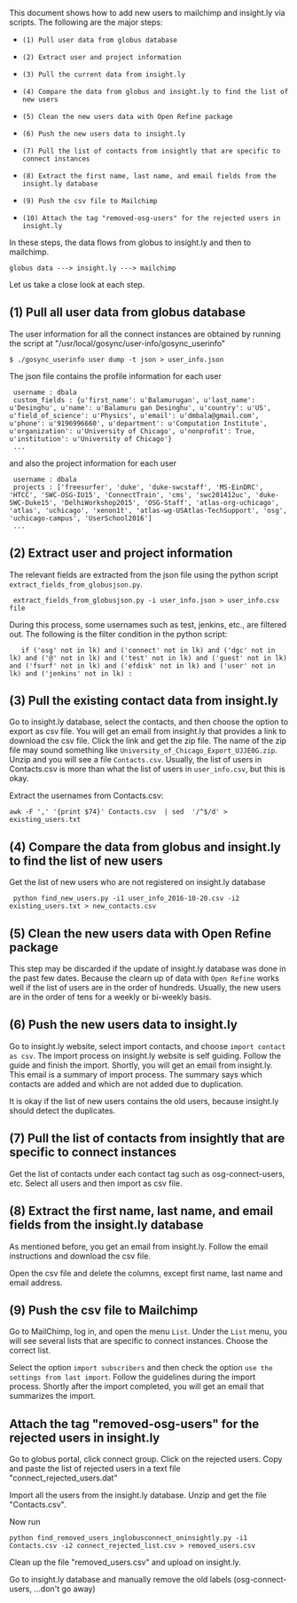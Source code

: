 
This document shows how to add new users to mailchimp and insight.ly via scripts. The following are the major steps:

*     (1) Pull user data from globus database
*     (2) Extract user and project information
*     (3) Pull the current data from insight.ly
*     (4) Compare the data from globus and insight.ly to find the list of new users
*     (5) Clean the new users data with Open Refine package
*     (6) Push the new users data to insight.ly
*     (7) Pull the list of contacts from insightly that are specific to connect instances 
*     (8) Extract the first name, last name, and email fields from the insight.ly database
*     (9) Push the csv file to Mailchimp
*     (10) Attach the tag "removed-osg-users" for the rejected users in insight.ly 


In these steps, the data flows from globus to insight.ly and then to mailchimp. 

    globus data ---> insight.ly ---> mailchimp

Let us take a close look at each step. 

## (1) Pull all user data from globus database


The user information for all the connect instances are obtained by running the script at "/usr/local/gosync/user-info/gosync_userinfo"

    $ ./gosync_userinfo user dump -t json > user_info.json

The json file contains the profile information for each user 

     username : dbala
     custom_fields : {u'first_name': u'Balamurugan', u'last_name': u'Desinghu', u'name': u'Balamuru gan Desinghu', u'country': u'US', u'field_of_science': u'Physics', u'email': u'dmbala@gmail.com', u'phone': u'9196996660', u'department': u'Computation Institute', u'organization': u'University of Chicago', u'nonprofit': True, u'institution': u'University of Chicago'}
     ...

and also the project information for each user

     username : dbala
     projects : ['freesurfer', 'duke', 'duke-swcstaff', 'MS-EinDRC', 'HTCC', 'SWC-OSG-IU15', 'ConnectTrain', 'cms', 'swc201412uc', 'duke-SWC-Duke15', 'DelhiWorkshop2015', 'OSG-Staff', 'atlas-org-uchicago', 'atlas', 'uchicago', 'xenon1t', 'atlas-wg-USAtlas-TechSupport', 'osg', 'uchicago-campus', 'UserSchool2016']
     ...
    

## (2)  Extract user and project information

The relevant fields are extracted from the json file using the python script `extract_fields_from_globusjson.py`.

     extract_fields_from_globusjson.py -i user_info.json > user_info.csv file

During this process, some usernames such as test, jenkins, etc., are filtered out. The following is the filter condition in the python script:

       if ('osg' not in lk) and ('connect' not in lk) and ('dgc' not in lk) and ('@' not in lk) and ('test' not in lk) and ('guest' not in lk) and ('fsurf' not in lk) and ('efdisk' not in lk) and ('user' not in lk) and ('jenkins' not in lk) :


## (3) Pull the existing contact data from insight.ly

Go to insight.ly database, select the contacts, and then choose the option to export as csv file. You will get an email from insight.ly that provides a link to download the csv file. Click the link and get the zip file. The name of the zip file may sound something like `University_of_Chicago_Export_UJJE0G.zip`. Unzip and you will see a file `Contacts.csv`. Usually, the list of users in Contacts.csv is more than what the list of users in `user_info.csv`, but this is okay. 

Extract the usernames from Contacts.csv:

    awk -F ',' '{print $74}' Contacts.csv  | sed  '/^$/d' > existing_users.txt


## (4) Compare the data from globus and insight.ly to find the list of new users

Get the list of new users who are not registered on insight.ly database

     python find_new_users.py -i1 user_info_2016-10-20.csv -i2 existing_users.txt > new_contacts.csv


## (5)  Clean the new users data with Open Refine package

This step may be discarded if the update of insight.ly database was done in the past few dates. Because the clearn up of data with  `Open Refine` works well if the list of users are in the order of hundreds.  Usually, the new users are in the order of tens for a weekly or bi-weekly basis. 

## (6) Push the new users data to insight.ly

Go to insight.ly website, select import contacts, and choose `import contact as csv`. The import process on insight.ly website is self guiding. Follow the guide and finish the import. Shortly, you will 
get an email from insight.ly. This email is a summary of import process. The summary says which contacts are added and which are not added due to duplication. 

It is okay if the list of new users contains the old users, because insight.ly should detect the duplicates.

## (7) Pull the list of contacts from insightly that are specific to connect instances 

Get the list of contacts under each contact tag such as osg-connect-users, etc. Select all users 
and then import as csv file. 

## (8) Extract the first name, last name, and email fields from the insight.ly database

As mentioned before, you get an email from insight.ly. Follow the email instructions and download the csv file. 

Open the csv file and delete the columns, except first name, last name and email address. 

## (9) Push the csv file to Mailchimp

Go to MailChimp, log in, and open the menu `List`. Under the `List` menu, you will see several lists that are specific to connect instances. Choose the correct list. 

Select the option `import subscribers` and then check the option `use the settings from last import`. 
Follow the guidelines during the import process. Shortly after the import completed, you will get an email that summarizes the import. 

## Attach the tag "removed-osg-users" for the rejected users in insight.ly 

Go to globus portal, click connect group. Click on the rejected users. Copy and paste the list of rejected users 
in a text file "connect_rejected_users.dat"

Import all the users from the insight.ly database. Unzip and get the file "Contacts.csv". 

Now run 

    python find_removed_users_inglobusconnect_oninsightly.py -i1 Contacts.csv -i2 connect_rejected_list.csv > removed_users.csv

Clean up the file "removed_users.csv" and upload on insight.ly. 


Go to insight.ly database and manually remove the old labels (osg-connect-users, ...don't go away)




